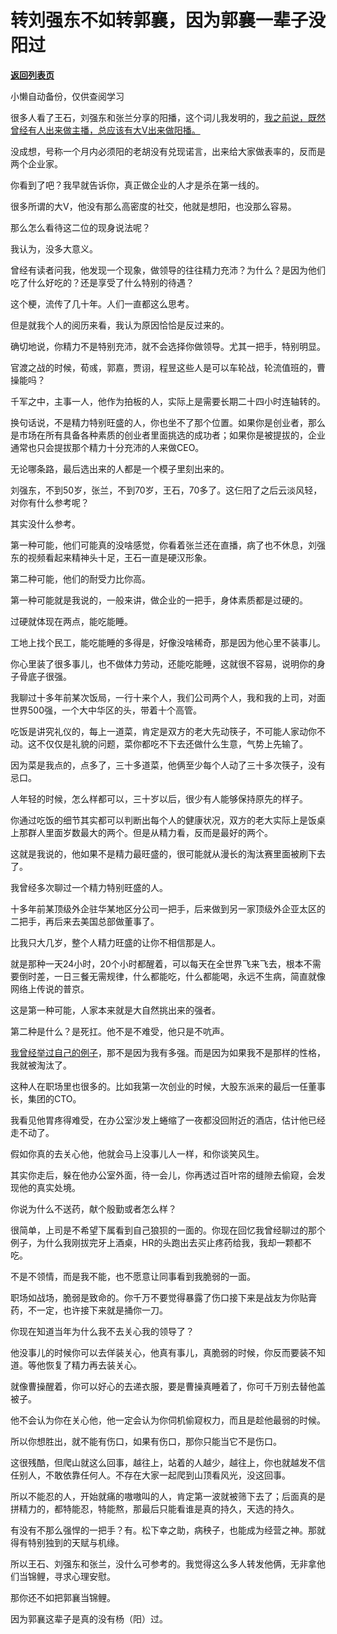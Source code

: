 # 转刘强东不如转郭襄，因为郭襄一辈子没阳过

[**返回列表页**](/gzh/记忆承载3)

小懒自动备份，仅供查阅学习

很多人看了王石，刘强东和张兰分享的阳播，这个词儿我发明的，[我之前说，既然曾经有人出来做主播，总应该有大V出来做阳播。](https://mp.weixin.qq.com/s?__biz=MzU0MjYwNDU2Mw==&mid=2247509062&idx=2&sn=f71abdd965204d3dc36d8fe0d540c081&chksm=fb1ac83acc6d412cf3b2fb2181199f7c429b89ba7bc23a6da7af760f4cabe163ec6faa7f0a74&token=1027925880&lang=zh_CN&scene=21#wechat_redirect)  

没成想，号称一个月内必须阳的老胡没有兑现诺言，出来给大家做表率的，反而是两个企业家。  

你看到了吧？我早就告诉你，真正做企业的人才是杀在第一线的。

很多所谓的大V，他没有那么高密度的社交，他就是想阳，也没那么容易。  

那么怎么看待这二位的现身说法呢？  

我认为，没多大意义。

曾经有读者问我，他发现一个现象，做领导的往往精力充沛？为什么？是因为他们吃了什么好吃的？还是享受了什么特别的待遇？  

这个梗，流传了几十年。人们一直都这么思考。  

但是就我个人的阅历来看，我认为原因恰恰是反过来的。

确切地说，你精力不是特别充沛，就不会选择你做领导。尤其一把手，特别明显。

官渡之战的时候，荀彧，郭嘉，贾诩，程昱这些人是可以车轮战，轮流值班的，曹操能吗？  

千军之中，主事一人，他作为拍板的人，实际上是需要长期二十四小时连轴转的。  

换句话说，不是精力特别旺盛的人，你也坐不了那个位置。如果你是创业者，那么是市场在所有具备各种素质的创业者里面挑选的成功者；如果你是被提拔的，企业通常也只会提拔那个精力十分充沛的人来做CEO。  

无论哪条路，最后选出来的人都是一个模子里刻出来的。  

刘强东，不到50岁，张兰，不到70岁，王石，70多了。这仨阳了之后云淡风轻，对你有什么参考呢？  

其实没什么参考。

第一种可能，他们可能真的没啥感觉，你看着张兰还在直播，病了也不休息，刘强东的视频看起来精神头十足，王石一直是硬汉形象。  

第二种可能，他们的耐受力比你高。  

第一种可能就是我说的，一般来讲，做企业的一把手，身体素质都是过硬的。  

过硬就体现在两点，能吃能睡。  

工地上找个民工，能吃能睡的多得是，好像没啥稀奇，那是因为他心里不装事儿。  

你心里装了很多事儿，也不做体力劳动，还能吃能睡，这就很不容易，说明你的身子骨底子很强。  

我聊过十多年前某次饭局，一行十来个人，我们公司两个人，我和我的上司，对面世界500强，一个大中华区的头，带着十个高管。  

吃饭是讲究礼仪的，每上一道菜，肯定是双方的老大先动筷子，不可能人家动你不动。这不仅仅是礼貌的问题，菜你都吃不下去还做什么生意，气势上先输了。  

因为菜是我点的，点多了，三十多道菜，他俩至少每个人动了三十多次筷子，没有忌口。  

人年轻的时候，怎么样都可以，三十岁以后，很少有人能够保持原先的样子。

你通过吃饭的细节其实都可以判断出每个人的健康状况，双方的老大实际上是饭桌上那群人里面岁数最大的两个。但是从精力看，反而是最好的两个。  

这就是我说的，他如果不是精力最旺盛的，很可能就从漫长的淘汰赛里面被刷下去了。  

我曾经多次聊过一个精力特别旺盛的人。

十多年前某顶级外企驻华某地区分公司一把手，后来做到另一家顶级外企亚太区的二把手，再后来去美国总部做董事了。  

比我只大几岁，整个人精力旺盛的让你不相信那是人。  

就是那种一天24小时，20个小时都醒着，可以每天在全世界飞来飞去，根本不需要倒时差，一日三餐无需规律，什么都能吃，什么都能喝，永远不生病，简直就像网络上传说的普京。  

这是第一种可能，人家本来就是大自然挑出来的强者。  

第二种是什么？是死扛。他不是不难受，他只是不吭声。

[我曾经举过自己的例子](http://mp.weixin.qq.com/s?__biz=MzU3NDc5Nzc0NQ==&mid=2247521408&idx=1&sn=c47f6bb27ce924f4788500b675fee99e&chksm=fd2e365eca59bf48c20008020efc844db4d41453bd815399074615795c2aee4d54e903fcb52c&scene=21#wechat_redirect)，那不是因为我有多强。而是因为如果我不是那样的性格，我就被淘汰了。  

这种人在职场里也很多的。比如我第一次创业的时候，大股东派来的最后一任董事长，集团的CTO。  

我看见他胃疼得难受，在办公室沙发上蜷缩了一夜都没回附近的酒店，估计他已经走不动了。

假如你真的去关心他，他就会马上没事儿人一样，和你谈笑风生。  

其实你走后，躲在他办公室外面，待一会儿，你再透过百叶帘的缝隙去偷窥，会发现他的真实处境。  

你说为什么不送药，献个殷勤或者怎么样？

很简单，上司是不希望下属看到自己狼狈的一面的。你现在回忆我曾经聊过的那个例子，为什么我刚拔完牙上酒桌，HR的头跑出去买止疼药给我，我却一颗都不吃。

不是不领情，而是我不能，也不愿意让同事看到我脆弱的一面。  

职场如战场，脆弱是致命的。你千万不要觉得暴露了伤口接下来是战友为你贴膏药，不一定，也许接下来就是捅你一刀。  

你现在知道当年为什么我不去关心我的领导了？

他没事儿的时候你可以去佯装关心，他真有事儿，真脆弱的时候，你反而要装不知道。等他恢复了精力再去装关心。  

就像曹操醒着，你可以好心的去递衣服，要是曹操真睡着了，你可千万别去替他盖被子。  

他不会认为你在关心他，他一定会认为你伺机偷窥权力，而且是趁他最弱的时候。

所以你想胜出，就不能有伤口，如果有伤口，那你只能当它不是伤口。

这很残酷，但爬山就这么回事，越往上，站着的人越少，越往上，你也就越发不信任别人，不敢依靠任何人。不存在大家一起爬到山顶看风光，没这回事。

所以不能忍的人，开始就痛的嗷嗷叫的人，肯定第一波就被筛下去了；后面真的是拼精力的，都特能忍，特能熬，那最后只能看谁是真的持久，天选的持久。  

有没有不那么强悍的一把手？有。松下幸之助，病秧子，也能成为经营之神。那就得有特别独到的天赋与机缘。  

所以王石、刘强东和张兰，没什么可参考的。我觉得这么多人转发他俩，无非拿他们当锦鲤，寻求心理安慰。

那你还不如把郭襄当锦鲤。

因为郭襄这辈子是真的没有杨（阳）过。

